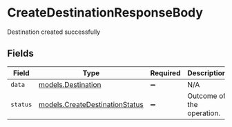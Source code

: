 # CreateDestinationResponseBody

Destination created successfully


## Fields

| Field                                                                  | Type                                                                   | Required                                                               | Description                                                            | Example                                                                |
| ---------------------------------------------------------------------- | ---------------------------------------------------------------------- | ---------------------------------------------------------------------- | ---------------------------------------------------------------------- | ---------------------------------------------------------------------- |
| `data`                                                                 | [models.Destination](../models/destination.md)                         | :heavy_minus_sign:                                                     | N/A                                                                    |                                                                        |
| `status`                                                               | [models.CreateDestinationStatus](../models/createdestinationstatus.md) | :heavy_minus_sign:                                                     | Outcome of the operation.                                              | created                                                                |